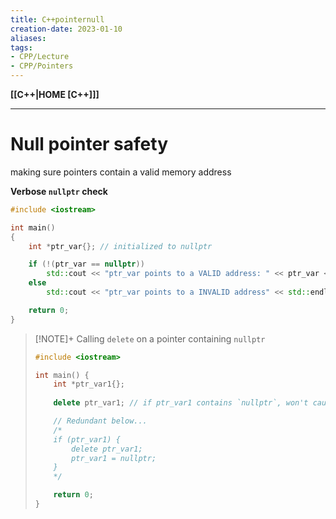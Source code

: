 ```yaml
---
title: C++pointernull
creation-date: 2023-01-10
aliases:
tags:
- CPP/Lecture
- CPP/Pointers
---
```

**[[C++|HOME [C++]]]**

---
# Null pointer safety
making sure pointers contain a valid memory address

**Verbose `nullptr` check**
```cpp
#include <iostream>

int main()
{
    int *ptr_var{}; // initialized to nullptr

    if (!(ptr_var == nullptr))
        std::cout << "ptr_var points to a VALID address: " << ptr_var << std::endl;
    else
        std::cout << "ptr_var points to a INVALID address" << std::endl;

    return 0;
}
```

>[!NOTE]+ Calling `delete` on a pointer containing `nullptr`
> ```cpp
> #include <iostream>
> 
> int main() {
>     int *ptr_var1{};
>     
>     delete ptr_var1; // if ptr_var1 contains `nullptr`, won't cause ERROR
> 
>     // Redundant below...
>     /*
>     if (ptr_var1) {
>         delete ptr_var1;
>         ptr_var1 = nullptr;
>     }
>     */
> 
>     return 0;
> }
> ```